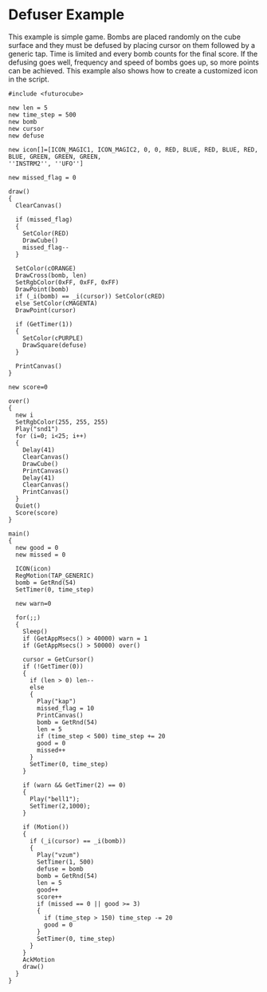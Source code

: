 # Defuser Example

This example is simple game. Bombs are placed randomly on the cube surface and they must be defused by
placing cursor on them followed by a generic tap. Time is limited and every bomb counts for the
final score.
If the defusing goes well, frequency and speed of bombs goes up, so more points can be achieved. This example also
shows how to create a customized icon in the script.

```
#include <futurocube>

new len = 5
new time_step = 500
new bomb
new cursor
new defuse

new icon[]=[ICON_MAGIC1, ICON_MAGIC2, 0, 0, RED, BLUE, RED, BLUE, RED, BLUE, GREEN, GREEN, GREEN,
''INSTRM2'', ''UFO'']

new missed_flag = 0

draw()
{
  ClearCanvas()

  if (missed_flag)
  {
    SetColor(RED)
    DrawCube()
    missed_flag--
  }

  SetColor(cORANGE)
  DrawCross(bomb, len)
  SetRgbColor(0xFF, 0xFF, 0xFF)
  DrawPoint(bomb)
  if (_i(bomb) == _i(cursor)) SetColor(cRED)
  else SetColor(cMAGENTA)
  DrawPoint(cursor)

  if (GetTimer(1))
  {
    SetColor(cPURPLE)
    DrawSquare(defuse)
  }

  PrintCanvas()
}

new score=0

over()
{
  new i
  SetRgbColor(255, 255, 255)
  Play("snd1")
  for (i=0; i<25; i++)
  {
    Delay(41)
    ClearCanvas()
    DrawCube()
    PrintCanvas()
    Delay(41)
    ClearCanvas()
    PrintCanvas()
  }
  Quiet()
  Score(score)
}

main()
{
  new good = 0
  new missed = 0

  ICON(icon)
  RegMotion(TAP_GENERIC)
  bomb = GetRnd(54)
  SetTimer(0, time_step)

  new warn=0

  for(;;)
  {
    Sleep()
    if (GetAppMsecs() > 40000) warn = 1
    if (GetAppMsecs() > 50000) over()

    cursor = GetCursor()
    if (!GetTimer(0))
    {
      if (len > 0) len--
      else
      {
        Play("kap")
        missed_flag = 10
        PrintCanvas()
        bomb = GetRnd(54)
        len = 5
        if (time_step < 500) time_step += 20
        good = 0
        missed++
      }
      SetTimer(0, time_step)
    }

    if (warn && GetTimer(2) == 0)
    {
      Play("bell1");
      SetTimer(2,1000);
    }

    if (Motion())
    {
      if (_i(cursor) == _i(bomb))
      {
        Play("vzum")
        SetTimer(1, 500)
        defuse = bomb
        bomb = GetRnd(54)
        len = 5
        good++
        score++
        if (missed == 0 || good >= 3)
        {
          if (time_step > 150) time_step -= 20
          good = 0
        }
        SetTimer(0, time_step)
      }
    }
    AckMotion
    draw()
  }
}
```